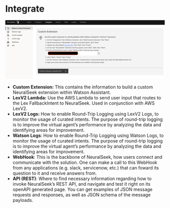 # Integrate

![integrate.png](images/integrate.png)

- **Custom Extension:** This contains the information to build a custom NeuralSeek extension within Watson Assistant.
- **LexV2 Lambda:** Use the AWS Lambda to send user input that routes to the Lex FallbackIntent to NeuralSeek. Used in conjunction with AWS LexV2.
- **LexV2 Logs:** How to enable Round-Trip Logging using LexV2 Logs, to monitor the usage of curated intents. The purpose of round-trip logging is to improve the virtual agent’s performance by analyzing the data and identifying areas for improvement.
- **Watson Logs**: How to enable Round-Trip Logging using Watson Logs, to monitor the usage of curated intents. The purpose of round-trip logging is to improve the virtual agent’s performance by analyzing the data and identifying areas for improvement.
- **WebHook**: This is the backbone of NeuralSeek, how users connect and communicate with the solution. One can make a call to this WebHook from any applications (e.g. slack, servicenow, etc.) that can foward its question to it and receive answers from.
- **API (REST)**: Where to find necessary information regarding how to invoke NeuralSeek’s REST API, and navigate and test it right on its openAPI generated page. You can get examples of JSON message requests and responses, as well as JSON schema of the message payloads.